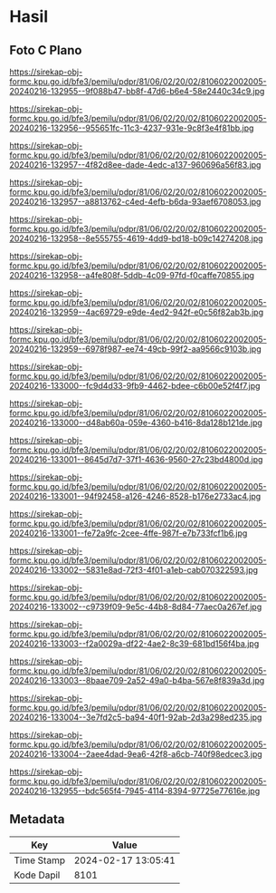 # Hasil

## Foto C Plano

https://sirekap-obj-formc.kpu.go.id/bfe3/pemilu/pdpr/81/06/02/20/02/8106022002005-20240216-132955--9f088b47-bb8f-47d6-b6e4-58e2440c34c9.jpg

https://sirekap-obj-formc.kpu.go.id/bfe3/pemilu/pdpr/81/06/02/20/02/8106022002005-20240216-132956--955651fc-11c3-4237-931e-9c8f3e4f81bb.jpg

https://sirekap-obj-formc.kpu.go.id/bfe3/pemilu/pdpr/81/06/02/20/02/8106022002005-20240216-132957--4f82d8ee-dade-4edc-a137-960696a56f83.jpg

https://sirekap-obj-formc.kpu.go.id/bfe3/pemilu/pdpr/81/06/02/20/02/8106022002005-20240216-132957--a8813762-c4ed-4efb-b6da-93aef6708053.jpg

https://sirekap-obj-formc.kpu.go.id/bfe3/pemilu/pdpr/81/06/02/20/02/8106022002005-20240216-132958--8e555755-4619-4dd9-bd18-b09c14274208.jpg

https://sirekap-obj-formc.kpu.go.id/bfe3/pemilu/pdpr/81/06/02/20/02/8106022002005-20240216-132958--a4fe808f-5ddb-4c09-97fd-f0caffe70855.jpg

https://sirekap-obj-formc.kpu.go.id/bfe3/pemilu/pdpr/81/06/02/20/02/8106022002005-20240216-132959--4ac69729-e9de-4ed2-942f-e0c56f82ab3b.jpg

https://sirekap-obj-formc.kpu.go.id/bfe3/pemilu/pdpr/81/06/02/20/02/8106022002005-20240216-132959--6978f987-ee74-49cb-99f2-aa9566c9103b.jpg

https://sirekap-obj-formc.kpu.go.id/bfe3/pemilu/pdpr/81/06/02/20/02/8106022002005-20240216-133000--fc9d4d33-9fb9-4462-bdee-c6b00e52f4f7.jpg

https://sirekap-obj-formc.kpu.go.id/bfe3/pemilu/pdpr/81/06/02/20/02/8106022002005-20240216-133000--d48ab60a-059e-4360-b416-8da128b121de.jpg

https://sirekap-obj-formc.kpu.go.id/bfe3/pemilu/pdpr/81/06/02/20/02/8106022002005-20240216-133001--8645d7d7-37f1-4636-9560-27c23bd4800d.jpg

https://sirekap-obj-formc.kpu.go.id/bfe3/pemilu/pdpr/81/06/02/20/02/8106022002005-20240216-133001--94f92458-a126-4246-8528-b176e2733ac4.jpg

https://sirekap-obj-formc.kpu.go.id/bfe3/pemilu/pdpr/81/06/02/20/02/8106022002005-20240216-133001--fe72a9fc-2cee-4ffe-987f-e7b733fcf1b6.jpg

https://sirekap-obj-formc.kpu.go.id/bfe3/pemilu/pdpr/81/06/02/20/02/8106022002005-20240216-133002--5831e8ad-72f3-4f01-a1eb-cab070322593.jpg

https://sirekap-obj-formc.kpu.go.id/bfe3/pemilu/pdpr/81/06/02/20/02/8106022002005-20240216-133002--c9739f09-9e5c-44b8-8d84-77aec0a267ef.jpg

https://sirekap-obj-formc.kpu.go.id/bfe3/pemilu/pdpr/81/06/02/20/02/8106022002005-20240216-133003--f2a0029a-df22-4ae2-8c39-681bd156f4ba.jpg

https://sirekap-obj-formc.kpu.go.id/bfe3/pemilu/pdpr/81/06/02/20/02/8106022002005-20240216-133003--8baae709-2a52-49a0-b4ba-567e8f839a3d.jpg

https://sirekap-obj-formc.kpu.go.id/bfe3/pemilu/pdpr/81/06/02/20/02/8106022002005-20240216-133004--3e7fd2c5-ba94-40f1-92ab-2d3a298ed235.jpg

https://sirekap-obj-formc.kpu.go.id/bfe3/pemilu/pdpr/81/06/02/20/02/8106022002005-20240216-133004--2aee4dad-9ea6-42f8-a6cb-740f98edcec3.jpg

https://sirekap-obj-formc.kpu.go.id/bfe3/pemilu/pdpr/81/06/02/20/02/8106022002005-20240216-132955--bdc565f4-7945-4114-8394-97725e77616e.jpg


## Metadata

| Key        | Value               |
| ---------- | ------------------- |
| Time Stamp | 2024-02-17 13:05:41 |
| Kode Dapil | 8101                |



